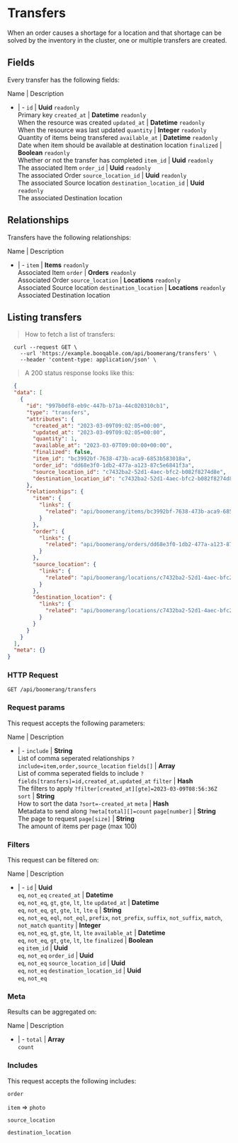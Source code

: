 # Transfers

When an order causes a shortage for a location and that shortage can be solved by the inventory in the cluster, one or multiple transfers are created.

## Fields
Every transfer has the following fields:

Name | Description
- | -
`id` | **Uuid** `readonly`<br>Primary key
`created_at` | **Datetime** `readonly`<br>When the resource was created
`updated_at` | **Datetime** `readonly`<br>When the resource was last updated
`quantity` | **Integer** `readonly`<br>Quantity of items being transfered
`available_at` | **Datetime** `readonly`<br>Date when item should be available at destination location
`finalized` | **Boolean** `readonly`<br>Whether or not the transfer has completed
`item_id` | **Uuid** `readonly`<br>The associated Item
`order_id` | **Uuid** `readonly`<br>The associated Order
`source_location_id` | **Uuid** `readonly`<br>The associated Source location
`destination_location_id` | **Uuid** `readonly`<br>The associated Destination location


## Relationships
Transfers have the following relationships:

Name | Description
- | -
`item` | **Items** `readonly`<br>Associated Item
`order` | **Orders** `readonly`<br>Associated Order
`source_location` | **Locations** `readonly`<br>Associated Source location
`destination_location` | **Locations** `readonly`<br>Associated Destination location


## Listing transfers



> How to fetch a list of transfers:

```shell
  curl --request GET \
    --url 'https://example.booqable.com/api/boomerang/transfers' \
    --header 'content-type: application/json' \
```

> A 200 status response looks like this:

```json
  {
  "data": [
    {
      "id": "997b0df8-eb9c-447b-b71a-44c020310cb1",
      "type": "transfers",
      "attributes": {
        "created_at": "2023-03-09T09:02:05+00:00",
        "updated_at": "2023-03-09T09:02:05+00:00",
        "quantity": 1,
        "available_at": "2023-03-07T09:00:00+00:00",
        "finalized": false,
        "item_id": "bc3992bf-7638-473b-aca9-6853b583018a",
        "order_id": "dd68e3f0-1db2-477a-a123-87c5e6841f3a",
        "source_location_id": "c7432ba2-52d1-4aec-bfc2-b082f8274d8e",
        "destination_location_id": "c7432ba2-52d1-4aec-bfc2-b082f8274d8e"
      },
      "relationships": {
        "item": {
          "links": {
            "related": "api/boomerang/items/bc3992bf-7638-473b-aca9-6853b583018a"
          }
        },
        "order": {
          "links": {
            "related": "api/boomerang/orders/dd68e3f0-1db2-477a-a123-87c5e6841f3a"
          }
        },
        "source_location": {
          "links": {
            "related": "api/boomerang/locations/c7432ba2-52d1-4aec-bfc2-b082f8274d8e"
          }
        },
        "destination_location": {
          "links": {
            "related": "api/boomerang/locations/c7432ba2-52d1-4aec-bfc2-b082f8274d8e"
          }
        }
      }
    }
  ],
  "meta": {}
}
```

### HTTP Request

`GET /api/boomerang/transfers`

### Request params

This request accepts the following parameters:

Name | Description
- | -
`include` | **String** <br>List of comma seperated relationships `?include=item,order,source_location`
`fields[]` | **Array** <br>List of comma seperated fields to include `?fields[transfers]=id,created_at,updated_at`
`filter` | **Hash** <br>The filters to apply `?filter[created_at][gte]=2023-03-09T08:56:36Z`
`sort` | **String** <br>How to sort the data `?sort=-created_at`
`meta` | **Hash** <br>Metadata to send along `?meta[total][]=count`
`page[number]` | **String** <br>The page to request
`page[size]` | **String** <br>The amount of items per page (max 100)


### Filters

This request can be filtered on:

Name | Description
- | -
`id` | **Uuid** <br>`eq`, `not_eq`
`created_at` | **Datetime** <br>`eq`, `not_eq`, `gt`, `gte`, `lt`, `lte`
`updated_at` | **Datetime** <br>`eq`, `not_eq`, `gt`, `gte`, `lt`, `lte`
`q` | **String** <br>`eq`, `not_eq`, `eql`, `not_eql`, `prefix`, `not_prefix`, `suffix`, `not_suffix`, `match`, `not_match`
`quantity` | **Integer** <br>`eq`, `not_eq`, `gt`, `gte`, `lt`, `lte`
`available_at` | **Datetime** <br>`eq`, `not_eq`, `gt`, `gte`, `lt`, `lte`
`finalized` | **Boolean** <br>`eq`
`item_id` | **Uuid** <br>`eq`, `not_eq`
`order_id` | **Uuid** <br>`eq`, `not_eq`
`source_location_id` | **Uuid** <br>`eq`, `not_eq`
`destination_location_id` | **Uuid** <br>`eq`, `not_eq`


### Meta

Results can be aggregated on:

Name | Description
- | -
`total` | **Array** <br>`count`


### Includes

This request accepts the following includes:

`order`


`item` => 
`photo`




`source_location`


`destination_location`





